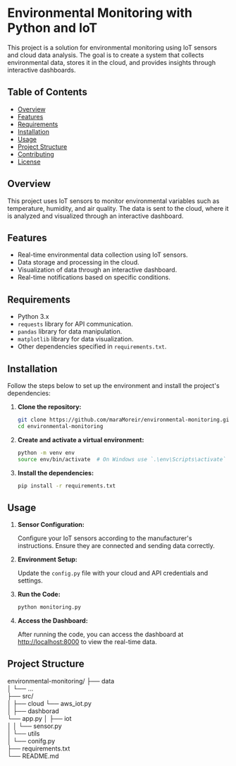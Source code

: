 # Environmental Monitoring with Python and IoT

This project is a solution for environmental monitoring using IoT sensors and cloud data analysis. The goal is to create a system that collects environmental data, stores it in the cloud, and provides insights through interactive dashboards.

## Table of Contents

- [Overview](#overview)
- [Features](#features)
- [Requirements](#requirements)
- [Installation](#installation)
- [Usage](#usage)
- [Project Structure](#project-structure)
- [Contributing](#contributing)
- [License](#license)

## Overview

This project uses IoT sensors to monitor environmental variables such as temperature, humidity, and air quality. The data is sent to the cloud, where it is analyzed and visualized through an interactive dashboard.

## Features

- Real-time environmental data collection using IoT sensors.
- Data storage and processing in the cloud.
- Visualization of data through an interactive dashboard.
- Real-time notifications based on specific conditions.

## Requirements

- Python 3.x
- `requests` library for API communication.
- `pandas` library for data manipulation.
- `matplotlib` library for data visualization.
- Other dependencies specified in `requirements.txt`.

## Installation

Follow the steps below to set up the environment and install the project's dependencies:

1. **Clone the repository:**

    ```bash
    git clone https://github.com/maraMoreir/environmental-monitoring.git
    cd environmental-monitoring
    ```

2. **Create and activate a virtual environment:**

    ```bash
    python -m venv env
    source env/bin/activate  # On Windows use `.\env\Scripts\activate`
    ```

3. **Install the dependencies:**

    ```bash
    pip install -r requirements.txt
    ```

## Usage

1. **Sensor Configuration:**

   Configure your IoT sensors according to the manufacturer's instructions. Ensure they are connected and sending data correctly.

2. **Environment Setup:**

   Update the `config.py` file with your cloud and API credentials and settings.

3. **Run the Code:**

    ```bash
    python monitoring.py
    ```

4. **Access the Dashboard:**

   After running the code, you can access the dashboard at [http://localhost:8000](http://localhost:8000) to view the real-time data.

## Project Structure

environmental-monitoring/
├── data                 
│   └── ...           
├── src/                
│   ├── cloud
        └── aws_iot.py  
│   ├── dashborad        
        └── app.py
│   ├── iot           
│   │   └── sensor.py         
│   └── utils   
│       └── conifg.py           
├── requirements.txt  
└── README.md               

